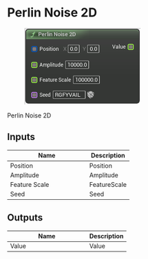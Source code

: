 # Perlin Noise 2D

<div align="left" data-full-width="false">

<figure><img src="Perlin_Noise_2D.png" alt=""><figcaption></figcaption></figure>

</div>

Perlin Noise 2D

## Inputs

<table>
<thead><tr><th width="170">Name</th><th>Description</th></tr></thead>
<tbody>
<tr><td>Position</td><td>Position</td></tr>
<tr><td>Amplitude</td><td>Amplitude</td></tr>
<tr><td>Feature Scale</td><td>FeatureScale</td></tr>
<tr><td>Seed</td><td>Seed</td></tr>
</tbody>
</table>

## Outputs

<table>
<thead><tr><th width="170">Name</th><th>Description</th></tr></thead>
<tbody>
<tr><td>Value</td><td>Value</td></tr>
</tbody>
</table>